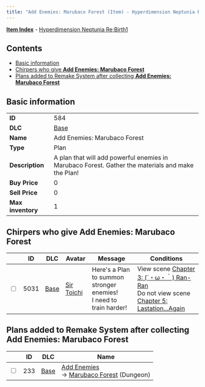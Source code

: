 ```yaml
---
title: "Add Enemies: Marubaco Forest (Item) - Hyperdimension Neptunia Re;Birth1"
---
```


[**Item Index**](/neptunia/rb1/item/index.html) - [Hyperdimension Neptunia Re;Birth1](/neptunia/rb1)

## Contents

- [Basic information](#basic-information)
- [Chirpers who give **Add Enemies: Marubaco Forest**](#chirpers-who-give-add-enemies-marubaco-forest)
- [Plans added to Remake System after collecting **Add Enemies: Marubaco Forest**](#plans-added-to-remake-system-after-collecting-add-enemies-marubaco-forest)

## Basic information

|   |   |
| -- | -- |
| **ID** | 584 |
| **DLC** | [Base](/neptunia/rb1/dlc/1-base.html) |
| **Name** | Add Enemies: Marubaco Forest |
| **Type** | Plan |
| **Description** | A plan that will add powerful enemies in Marubaco Forest. Gather the materials and make the Plan! |
| **Buy Price** | 0 |
| **Sell Price** | 0 |
| **Max inventory** | 1 |


## Chirpers who give **Add Enemies: Marubaco Forest**

|    | ID | DLC | Avatar | Message | Conditions |
| -- | -- | --- | ------ | ------- | ---------- |
| <input type="checkbox" id="rb1-chirper-event-1-5031" class="trackbox" /> | 5031 | [Base](/neptunia/rb1/dlc/1-base.html) | [Sir Toichi](/neptunia/rb1/undefined/1-220-sir-toichi.html) | Here's a Plan to summon stronger enemies!<br />I need to train harder! | View scene [Chapter 3: (´・ω・｀) Ran-Ran](/neptunia/rb1/scene/1-309-chapter-3-ran-ran.html)<br />Do not view scene [Chapter 5: Lastation...Again](/neptunia/rb1/scene/1-501-chapter-5-lastation-again.html) |


## Plans added to Remake System after collecting **Add Enemies: Marubaco Forest**

|    | ID | DLC | Name |
| -- | -- | --- | ---- |
| <input type="checkbox" id="rb1-remake-1-233" class="trackbox" /> | 233 | [Base](/neptunia/rb1/dlc/1-base.html) | [Add Enemies](/neptunia/rb1/remake/1-233-add-enemies.html)<br /> → [Marubaco Forest](/neptunia/rb1/dungeon/1-9-marubaco-forest.html) (Dungeon) |

